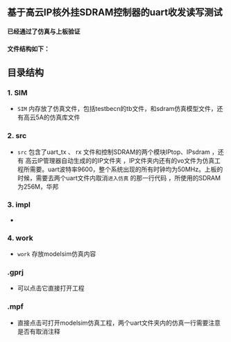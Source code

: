 ## 基于高云IP核外挂SDRAM控制器的uart收发读写测试

#### 已经通过了仿真与上板验证

#### 文件结构如下：  

## 目录结构  
  
### 1. **SIM**  
- `SIM` 内存放了仿真文件，包括testbecn的tb文件，和sdram仿真模型文件，还有高云5A的仿真库文件
  
### 2. **src**  
- `src` 包含了uart_tx 、 rx 文件和控制SDRAM的两个模块IPtop、IPsdram ，还有 高云IP管理器自动生成的的IP文件夹 ，IP文件夹内还有的vo文件为仿真工程所需要。uart波特率9600，整个系统出现的所有时钟均为50MHz。上板的时候，需要去两个uart文件内取消`进入仿真` 的那一行代码 ，所使用的SDRAM为256M，华邦
  
### 3. **impl**  
- 
### 4. **work**  
- `work` 存放modelsim仿真内容
  
### .gprj  
- 可以点击它直接打开工程
  
### .mpf
- 直接点击可打开modelsim仿真工程，两个uart文件夹内的仿真一行需要注意是否有取消注释
  
